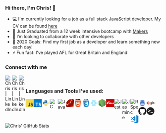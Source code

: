 ### Hi there, I'm Chris! 👋

- 💻  I'm currently looking for a job as a full stack JavaScript developer. My CV can be found [here](https://github.com/ChrisCooney05/CV)
- 📖  Just Graduated from a 12 week intensive bootcamp with [Makers](https://makers.tech/about-us/)
- 👯  I’m looking to collaborate with other developers
- 🥅  2020 Goals: Find my first job as a developer and learn something new each day!
- ⚡  Fun fact: I've played AFL for Great Britain and England
  <br/>

### Connect with me

[<img align="left" alt="Chris | LinkedIn" width="22px" src="https://cdn.jsdelivr.net/npm/simple-icons@v3/icons/linkedin.svg" target='_blank'/>](https://www.linkedin.com/in/chris-cooney-003028160/)
[<img align="left" alt="Chris | LinkedIn" width="22px" src="https://cdn.jsdelivr.net/npm/simple-icons@v3/icons/gmail.svg" />](mailto:chris.cooney05@hotmail.co.uk)
[<img align="left" alt="Chris | LinkedIn" width="22px" src="https://cdn.jsdelivr.net/npm/simple-icons@3.5.0/icons/googlechrome.svg" />](https://chriscooney.netlify.app/)
<br/>

### Languages and Tools I've used:

<img align="left" alt="JavaScript" width="26px" src="https://raw.githubusercontent.com/github/explore/80688e429a7d4ef2fca1e82350fe8e3517d3494d/topics/javascript/javascript.png" />
<img align="left" alt="TypeScript" width="26px" src="https://raw.githubusercontent.com/github/explore/80688e429a7d4ef2fca1e82350fe8e3517d3494d/topics/typescript/typescript.png" />
<img align="left" alt="Python" width="26px" src="https://raw.githubusercontent.com/github/explore/80688e429a7d4ef2fca1e82350fe8e3517d3494d/topics/python/python.png" />
<img align="left" alt="C" width="26px" src="https://cdn.iconscout.com/icon/free/png-512/c-programming-569564.png" />
<img align="left" alt="Java" width="26px" src="https://qph.fs.quoracdn.net/main-qimg-48b7a3d8958565e7aa3ad4dbf2312770.webp" />
<img align="left" alt="Ruby" width="26px" src="https://raw.githubusercontent.com/github/explore/80688e429a7d4ef2fca1e82350fe8e3517d3494d/topics/ruby/ruby.png" />
<img align="left" alt="HTML5" width="26px" src="https://raw.githubusercontent.com/github/explore/80688e429a7d4ef2fca1e82350fe8e3517d3494d/topics/html/html.png" />
<img align="left" alt="CSS3" width="26px" src="https://raw.githubusercontent.com/github/explore/80688e429a7d4ef2fca1e82350fe8e3517d3494d/topics/css/css.png" />
<img align="left" alt="React" width="26px" src="https://raw.githubusercontent.com/github/explore/80688e429a7d4ef2fca1e82350fe8e3517d3494d/topics/react/react.png" />
<img align="left" alt="Node.js" width="26px" src="https://raw.githubusercontent.com/github/explore/80688e429a7d4ef2fca1e82350fe8e3517d3494d/topics/nodejs/nodejs.png" />
<img align="left" alt="Rails" width="26px" src="https://raw.githubusercontent.com/github/explore/80688e429a7d4ef2fca1e82350fe8e3517d3494d/topics/rails/rails.png" />
<img align="left" alt="Jest" width="26px" src="https://www.steadylearner.com/static/images//code/Jest_from_the_website.png" />
<img align="left" alt="Jasmine" width="26px" src="https://i.imgur.com/NPme51t.png" />
<img align="left" alt="RSpec" width="26px" src="https://dmlaziuk.github.io/images/rspec.png" />
<img align="left" alt="SQL" width="26px" src="https://raw.githubusercontent.com/github/explore/80688e429a7d4ef2fca1e82350fe8e3517d3494d/topics/sql/sql.png" />
<img align="left" alt="Git" width="26px" src="https://raw.githubusercontent.com/github/explore/80688e429a7d4ef2fca1e82350fe8e3517d3494d/topics/git/git.png" />
<img align="left" alt="GitHub" width="26px" src="https://raw.githubusercontent.com/github/explore/78df643247d429f6cc873026c0622819ad797942/topics/github/github.png" />
<img align="left" alt="Terminal" width="26px" src="https://raw.githubusercontent.com/github/explore/80688e429a7d4ef2fca1e82350fe8e3517d3494d/topics/terminal/terminal.png" />
<img align="left" alt="Visual Studio Code" width="26px" src="https://raw.githubusercontent.com/github/explore/80688e429a7d4ef2fca1e82350fe8e3517d3494d/topics/visual-studio-code/visual-studio-code.png" />
<br/>
<br/>

![Chris' GitHub Stats](https://github-readme-stats.vercel.app/api?username=ChrisCooney05&count_private=true&theme=vue)

